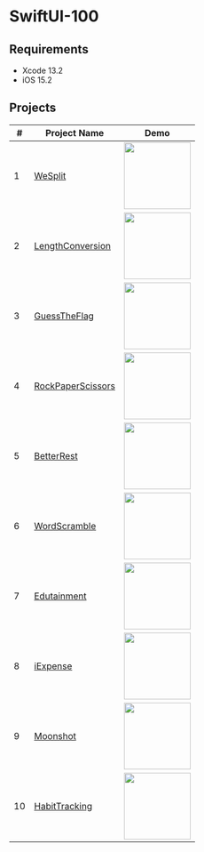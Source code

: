 # SwiftUI-100

## Requirements
* Xcode 13.2
* iOS 15.2

## Projects
|#|Project Name|Demo|
|-|------------|----|
|1|[WeSplit](https://github.com/ianchen0419/SwiftUI-100/tree/main/projects/WeSplit)|<img src="https://github.com/ianchen0419/SwiftUI-100/raw/main/projects/WeSplit/Documentation/demo.gif" width="120" />|
|2|[LengthConversion](https://github.com/ianchen0419/SwiftUI-100/tree/main/projects/LengthConversion)|<img src="https://github.com/ianchen0419/SwiftUI-100/raw/main/projects/LengthConversion/Documentation/demo.gif" width="120" />|
|3|[GuessTheFlag](https://github.com/ianchen0419/SwiftUI-100/tree/main/projects/GuessTheFlag)|<img src="https://github.com/ianchen0419/SwiftUI-100/raw/main/projects/GuessTheFlag/Documentation/demo.gif" width="120" />|
|4|[RockPaperScissors](https://github.com/ianchen0419/SwiftUI-100/tree/main/projects/RockPaperScissors)|<img src="https://github.com/ianchen0419/SwiftUI-100/raw/main/projects/RockPaperScissors/Documentation/demo.gif" width="120" />|
|5|[BetterRest](https://github.com/ianchen0419/SwiftUI-100/tree/main/projects/BetterRest)|<img src="https://github.com/ianchen0419/SwiftUI-100/raw/main/projects/BetterRest/Documentation/demo.gif" width="120" />|
|6|[WordScramble](https://github.com/ianchen0419/SwiftUI-100/tree/main/projects/WordScramble)|<img src="https://github.com/ianchen0419/SwiftUI-100/raw/main/projects/WordScramble/Documentation/demo.gif" width="120" />|
|7|[Edutainment](https://github.com/ianchen0419/SwiftUI-100/tree/main/projects/Edutainment)|<img src="https://github.com/ianchen0419/SwiftUI-100/raw/main/projects/Edutainment/Documentation/demo.gif" width="120" />|
|8|[iExpense](https://github.com/ianchen0419/SwiftUI-100/tree/main/projects/iExpense)|<img src="https://github.com/ianchen0419/SwiftUI-100/raw/main/projects/iExpense/Documentation/demo.gif" width="120" />|
|9|[Moonshot](https://github.com/ianchen0419/SwiftUI-100/tree/main/projects/Moonshot)|<img src="https://github.com/ianchen0419/SwiftUI-100/raw/main/projects/Moonshot/Documentation/demo.gif" width="120" />|
|10|[HabitTracking](https://github.com/ianchen0419/SwiftUI-100/tree/main/projects/HabitTracking)|<img src="https://github.com/ianchen0419/SwiftUI-100/raw/main/projects/HabitTracking/Documentation/demo.gif" width="120" />|






